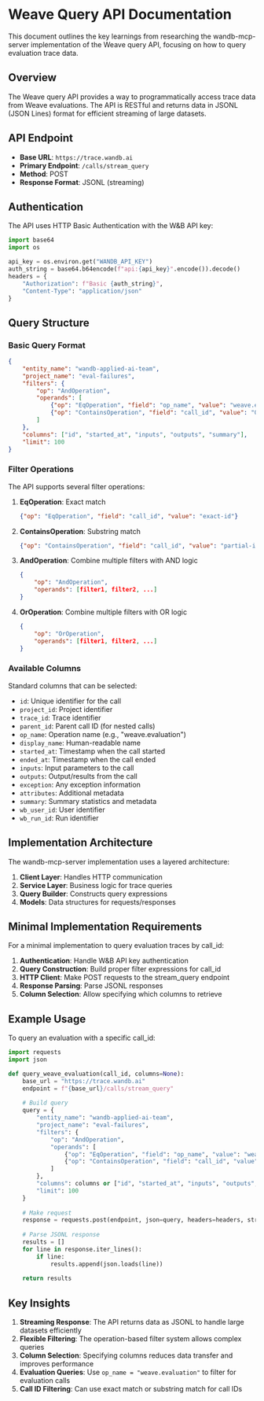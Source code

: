 # Weave Query API Documentation

This document outlines the key learnings from researching the wandb-mcp-server implementation of the Weave query API, focusing on how to query evaluation trace data.

## Overview

The Weave query API provides a way to programmatically access trace data from Weave evaluations. The API is RESTful and returns data in JSONL (JSON Lines) format for efficient streaming of large datasets.

## API Endpoint

- **Base URL**: `https://trace.wandb.ai`
- **Primary Endpoint**: `/calls/stream_query`
- **Method**: POST
- **Response Format**: JSONL (streaming)

## Authentication

The API uses HTTP Basic Authentication with the W&B API key:

```python
import base64
import os

api_key = os.environ.get("WANDB_API_KEY")
auth_string = base64.b64encode(f"api:{api_key}".encode()).decode()
headers = {
    "Authorization": f"Basic {auth_string}",
    "Content-Type": "application/json"
}
```

## Query Structure

### Basic Query Format

```json
{
    "entity_name": "wandb-applied-ai-team",
    "project_name": "eval-failures",
    "filters": {
        "op": "AndOperation",
        "operands": [
            {"op": "EqOperation", "field": "op_name", "value": "weave.evaluation"},
            {"op": "ContainsOperation", "field": "call_id", "value": "0197a72d-2704-7ced-8c07-0fa1e0ab0557"}
        ]
    },
    "columns": ["id", "started_at", "inputs", "outputs", "summary"],
    "limit": 100
}
```

### Filter Operations

The API supports several filter operations:

1. **EqOperation**: Exact match
   ```json
   {"op": "EqOperation", "field": "call_id", "value": "exact-id"}
   ```

2. **ContainsOperation**: Substring match
   ```json
   {"op": "ContainsOperation", "field": "call_id", "value": "partial-id"}
   ```

3. **AndOperation**: Combine multiple filters with AND logic
   ```json
   {
       "op": "AndOperation",
       "operands": [filter1, filter2, ...]
   }
   ```

4. **OrOperation**: Combine multiple filters with OR logic
   ```json
   {
       "op": "OrOperation",
       "operands": [filter1, filter2, ...]
   }
   ```

### Available Columns

Standard columns that can be selected:
- `id`: Unique identifier for the call
- `project_id`: Project identifier
- `trace_id`: Trace identifier
- `parent_id`: Parent call ID (for nested calls)
- `op_name`: Operation name (e.g., "weave.evaluation")
- `display_name`: Human-readable name
- `started_at`: Timestamp when the call started
- `ended_at`: Timestamp when the call ended
- `inputs`: Input parameters to the call
- `outputs`: Output/results from the call
- `exception`: Any exception information
- `attributes`: Additional metadata
- `summary`: Summary statistics and metadata
- `wb_user_id`: User identifier
- `wb_run_id`: Run identifier

## Implementation Architecture

The wandb-mcp-server implementation uses a layered architecture:

1. **Client Layer**: Handles HTTP communication
2. **Service Layer**: Business logic for trace queries
3. **Query Builder**: Constructs query expressions
4. **Models**: Data structures for requests/responses

## Minimal Implementation Requirements

For a minimal implementation to query evaluation traces by call_id:

1. **Authentication**: Handle W&B API key authentication
2. **Query Construction**: Build proper filter expressions for call_id
3. **HTTP Client**: Make POST requests to the stream_query endpoint
4. **Response Parsing**: Parse JSONL responses
5. **Column Selection**: Allow specifying which columns to retrieve

## Example Usage

To query an evaluation with a specific call_id:

```python
import requests
import json

def query_weave_evaluation(call_id, columns=None):
    base_url = "https://trace.wandb.ai"
    endpoint = f"{base_url}/calls/stream_query"
    
    # Build query
    query = {
        "entity_name": "wandb-applied-ai-team",
        "project_name": "eval-failures",
        "filters": {
            "op": "AndOperation",
            "operands": [
                {"op": "EqOperation", "field": "op_name", "value": "weave.evaluation"},
                {"op": "ContainsOperation", "field": "call_id", "value": call_id}
            ]
        },
        "columns": columns or ["id", "started_at", "inputs", "outputs", "summary"],
        "limit": 100
    }
    
    # Make request
    response = requests.post(endpoint, json=query, headers=headers, stream=True)
    
    # Parse JSONL response
    results = []
    for line in response.iter_lines():
        if line:
            results.append(json.loads(line))
    
    return results
```

## Key Insights

1. **Streaming Response**: The API returns data as JSONL to handle large datasets efficiently
2. **Flexible Filtering**: The operation-based filter system allows complex queries
3. **Column Selection**: Specifying columns reduces data transfer and improves performance
4. **Evaluation Queries**: Use `op_name = "weave.evaluation"` to filter for evaluation calls
5. **Call ID Filtering**: Can use exact match or substring match for call IDs